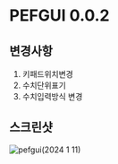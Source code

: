 # PEFGUI 0.0.2

## 변경사항
1. 키패드위치변경
2. 수치단위표기
3. 수치입력방식 변경

## 스크린샷
![pefgui(2024 1 11)](https://github.com/yumzi114/pefgui/assets/95202277/696458de-cbd0-4960-bd17-0fb6b68d33d6)